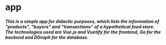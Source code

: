 # app

##### This is a simple app for didactic purposes, which lists the information of "products", "buyers" and "transactions" of a hypothetical food store. The technologies used are Vue.js and Vuetify for the frontend, Go for the backend and DGraph for the database.
